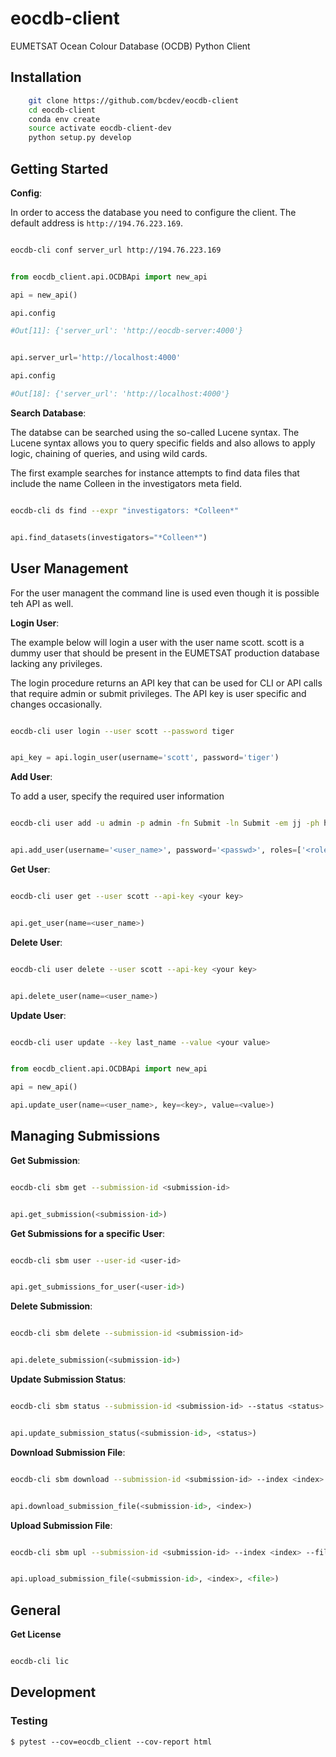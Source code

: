 # eocdb-client

EUMETSAT Ocean Colour Database (OCDB) Python Client

## Installation

```bash
    git clone https://github.com/bcdev/eocdb-client
    cd eocdb-client
    conda env create
    source activate eocdb-client-dev
    python setup.py develop
```


## Getting Started

__Config__:

In order to access the database you need to configure the client.
The default address is ```http://194.76.223.169```.

```bash

eocdb-cli conf server_url http://194.76.223.169

```


```python

from eocdb_client.api.OCDBApi import new_api

api = new_api()

api.config

#Out[11]: {'server_url': 'http://eocdb-server:4000'}


api.server_url='http://localhost:4000'

api.config

#Out[18]: {'server_url': 'http://localhost:4000'}


```


__Search Database__:


The databse can be searched using the so-called Lucene syntax. The Lucene
syntax allows you to query specific fields and also allows to apply logic,
chaining of queries, and using wild cards.

The first example searches for instance attempts to find data files
that include the name Colleen in the investigators meta field.

```bash

eocdb-cli ds find --expr "investigators: *Colleen*"

```

```python

api.find_datasets(investigators="*Colleen*")

```


## User Management

For the user managent the command line is used even though it is possible
teh API as well.


__Login User__:


The example below will login a user with the user name scott. scott is
a dummy user that should be present in the EUMETSAT production database
 lacking any privileges.

The login procedure returns an API key that can be used for CLI or API
calls that require admin or submit privileges. The API key is user specific
and changes occasionally.

```bash

eocdb-cli user login --user scott --password tiger

```


```python

api_key = api.login_user(username='scott', password='tiger')

```

__Add User__:

To add a user, specify the required user information


```bash

eocdb-cli user add -u admin -p admin -fn Submit -ln Submit -em jj -ph hh -r admin

```

```python

api.add_user(username='<user_name>', password='<passwd>', roles=['<role1>, <role2>'])

```


__Get User__:


```bash

eocdb-cli user get --user scott --api-key <your key>

```

```python

api.get_user(name=<user_name>)

```


__Delete User__:


```bash

eocdb-cli user delete --user scott --api-key <your key>

```

```python

api.delete_user(name=<user_name>)

```


__Update User__:

```bash

eocdb-cli user update --key last_name --value <your value>

```

```python

from eocdb_client.api.OCDBApi import new_api

api = new_api()

api.update_user(name=<user_name>, key=<key>, value=<value>)

```


## Managing Submissions

__Get Submission__:


```bash

eocdb-cli sbm get --submission-id <submission-id>

```


```python

api.get_submission(<submission-id>)

```


__Get Submissions for a specific User__:


```bash

eocdb-cli sbm user --user-id <user-id>

```


```python

api.get_submissions_for_user(<user-id>)

```


__Delete Submission__:


```bash

eocdb-cli sbm delete --submission-id <submission-id>

```


```python

api.delete_submission(<submission-id>)

```


__Update Submission Status__:


```bash

eocdb-cli sbm status --submission-id <submission-id> --status <status>

```


```python

api.update_submission_status(<submission-id>, <status>)

```


__Download Submission File__:


```bash

eocdb-cli sbm download --submission-id <submission-id> --index <index>

```


```python

api.download_submission_file(<submission-id>, <index>)

```


__Upload Submission File__:


```bash

eocdb-cli sbm upl --submission-id <submission-id> --index <index> --file <file>

```


```python

api.upload_submission_file(<submission-id>, <index>, <file>)

```


## General

__Get License__


```bash

eocdb-cli lic

```


## Development

### Testing

    $ pytest --cov=eocdb_client --cov-report html

